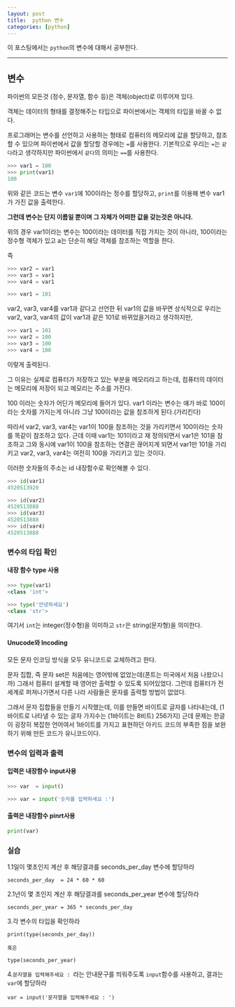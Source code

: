 ```yaml
---
layout: post
title:  python 변수
categories: [python]
---
```

이 포스팅에서는 `python`의 변수에 대해서 공부한다.
<hr>

## 변수

파이썬의 모든것 (정수, 문자열, 함수 등)은 객체(object)로 이루어져 있다.

객체는 데이터의 형태를 결정해주는 타입으로 파이썬에서는 객체의 타입을 바꿀 수 없다.

프로그래머는 변수를 선언하고 사용하는 형태로 컴퓨터의 메모리에 값을 할당하고, 참조할 수 있으며 파이썬에서 값을 할당할 경우에는 `=`를 사용한다. 기본적으로 우리는 `=`는 `같다`라고 생각하지만 파이썬에서 `같다`의 의미는 `==`를 사용한다.


```python
>>> var1 = 100
>>> print(var1)
100
```
위와 같은 코드는 변수 `var1`에 100이라는 정수를 할당하고, `print`를 이용해 변수 var1가 가진 값을 출력한다.

**그런데 변수는 단지 이름일 뿐이며 그 자체가 어떠한 값을 갖는것은 아니다.**

위의 경우 var1이라는 변수는 100이라는 데이터를 직접 가지는 것이 아니라, 100이라는 정수형 객체가 있고 a는 단순히 해당 객체를 참조하는 역할을 한다.

즉

```python
>>> var2 = var1
>>> var3 = var1
>>> var4 = var1

>>> var1 = 101
```

var2, var3, var4를 var1과 같다고 선언한 뒤 var1의 값을 바꾸면 상식적으로 우리는 var2, var3, var4의 값이 var1과 같은 101로 바뀌었을거라고 생각하지만,

```python
>>> var1 = 101
>>> var2 = 100
>>> var3 = 100
>>> var4 = 100
```
이렇게 출력된다.

그 이유는 실제로 컴퓨터가 저장하고 있는 부분을 메모리라고 하는데, 컴퓨터의 데이터는 메모리에 저장이 되고 메모리는 주소를 가진다.

100 이라는 숫자가 어딘가 메모리에 들어가 있다.
var1 이라는 변수는 얘가 바로 100이라는 숫자를 가지는게 아니라 그냥 100이라는 값을 참조하게 된다.(가리킨다)

따라서 var2, var3, var4는 var1이 100을 참조하는 것을 가리키면서 100이라는 숫자를 똑같이 참조하고 있다. 근데 이때 var1는 101이라고 재 정의되면서 var1은 101을 참조하고 그와 동시에 var1이 100을 참조하는 연결은 끊어지게 되면서 var1만 101을 가리키고 var2, var3, var4는 여전히 100을 가리키고 있는 것이다.

이러한 숫자들의 주소는 id 내장함수로 확인해볼 수 있다.

```python
>>> id(var1)
4520513920

>>> id(var2)
4520513888
>>> id(var3)
4520513888
>>> id(var4)
4520513888
```


### 변수의 타입 확인

#### 내장 함수 type 사용

```python
>>> type(var1)
<class 'int'>
```

```python
>>> type('안녕하세요')
<class 'str'>
```

여기서 `int`는 integer(정수형)을 의미하고 `str`은 string(문자형)을 의미한다.


#### Unucode와 Incoding
모든 문자 인코딩 방식을 모두 유니코드로 교체하려고 한다.

문자 집합, 즉 문자 set은 처음에는 영어밖에 없었는데(폰트는 미국에서 처음 나왔으니까) 그래서 컴퓨터 설계할 때 영어만 출력할 수 있도록 되어있었다. 그런데 컴퓨터가 전세계로 퍼져나가면서 다른 나라 사람들은 문자를 출력할 방법이 없었다.

그래서 문자 집합들을 만들기 시작했는데, 이를 만들면 바이트로 글자를 나타내는데, (1바이트로 나타낼 수 있는 글자 가지수는 (1바이트는 8비트) 256가지) 근데 문제는 한글이 굉장히 복잡한 언어여서 1바이트를 가지고 표현하던 아키드 코드의 부족한 점을 보완하기 위해 만든 코드가 유니코드이다.


### 변수의 입력과 출력

#### 입력은 내장함수 input사용

```python
>>> var  = input()

>>> var = input('숫자를 입력하세요 :')
```

#### 출력은 내장함수 pinrt사용

```python
print(var)
```



### 실습

1.1일이 몇초인지 계산 후 해당결과를 seconds_per_day 변수에 할당하라

```
seconds_per_day  = 24 * 60 * 60
```

2.1년이 몇 초인지 계산 후 해당결과를 seconds_per_year 변수에 할당하라

```
seconds_per_year = 365 * seconds_per_day
```

3.각 변수의 타입을 확인하라

```
print(type(seconds_per_day))

혹은

type(seconds_per_year)
```

4.`문자열을 입력해주세요 : `라는 안내문구를 띄워주도록 `input`함수를 사용하고, 결과는 `var`에 할당하라  

```
var = input('문자열을 입력해주세요 : ')
```
